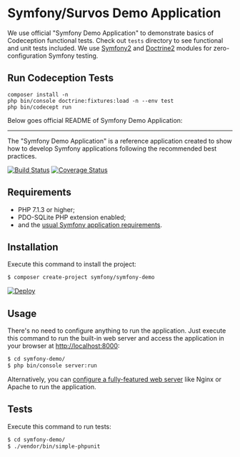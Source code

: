 Symfony/Survos Demo Application
===============================

We use official "Symfony Demo Application" to demonstrate basics of Codeception functional tests. Check out `tests` directory to see functional and unit tests included. We use [Symfony2](http://codeception.com/docs/modules/Symfony2) and [Doctrine2](http://codeception.com/docs/modules/Doctrine2) modules for zero-configuration Symfony testing.

## Run Codeception Tests

```
composer install -n
php bin/console doctrine:fixtures:load -n --env test
php bin/codecept run
```

Below goes official README of Symfony Demo Application:

---

The "Symfony Demo Application" is a reference application created to show how
to develop Symfony applications following the recommended best practices.

[![Build Status](https://travis-ci.org/symfony/symfony-demo.svg?branch=master)](https://travis-ci.org/symfony/symfony-demo)
[![Coverage Status](https://coveralls.io/repos/github/survos/symfony-demo/badge.svg?branch=master)](https://coveralls.io/github/survos/symfony-demo?branch=master)

Requirements
------------

  * PHP 7.1.3 or higher;
  * PDO-SQLite PHP extension enabled;
  * and the [usual Symfony application requirements][1].

Installation
------------

Execute this command to install the project:

```bash
$ composer create-project symfony/symfony-demo
```

[![Deploy](https://www.herokucdn.com/deploy/button.png)](https://heroku.com/deploy)

Usage
-----

There's no need to configure anything to run the application. Just execute this
command to run the built-in web server and access the application in your
browser at <http://localhost:8000>:

```bash
$ cd symfony-demo/
$ php bin/console server:run
```

Alternatively, you can [configure a fully-featured web server][2] like Nginx
or Apache to run the application.

Tests
-----

Execute this command to run tests:

```bash
$ cd symfony-demo/
$ ./vendor/bin/simple-phpunit
```

[1]: https://symfony.com/doc/current/reference/requirements.html
[2]: https://symfony.com/doc/current/cookbook/configuration/web_server_configuration.html
